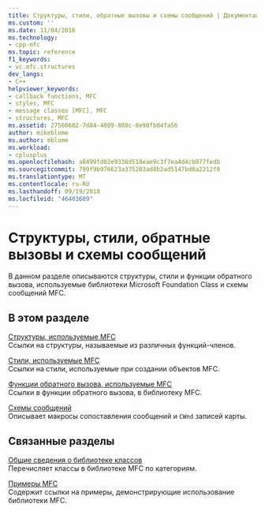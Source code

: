 ```yaml
---
title: Структуры, стили, обратные вызовы и схемы сообщений | Документация Майкрософт
ms.custom: ''
ms.date: 11/04/2016
ms.technology:
- cpp-mfc
ms.topic: reference
f1_keywords:
- vc.mfc.structures
dev_langs:
- C++
helpviewer_keywords:
- callback functions, MFC
- styles, MFC
- message classes [MFC], MFC
- structures, MFC
ms.assetid: 27566602-7d84-4089-880c-8e90fb04fa56
author: mikeblome
ms.author: mblome
ms.workload:
- cplusplus
ms.openlocfilehash: a8499fd02e9338d518eae9c3f7ea4d4cb077fedb
ms.sourcegitcommit: 799f9b976623a375203ad8b2ad5147bd6a2212f0
ms.translationtype: MT
ms.contentlocale: ru-RU
ms.lasthandoff: 09/19/2018
ms.locfileid: "46403609"
---
```

# <a name="structures-styles-callbacks-and-message-maps"></a>Структуры, стили, обратные вызовы и схемы сообщений

В данном разделе описываются структуры, стили и функции обратного вызова, используемые библиотеки Microsoft Foundation Class и схемы сообщений MFC.

## <a name="in-this-section"></a>В этом разделе

[Структуры, используемые MFC](../../mfc/reference/structures-used-by-mfc.md)<br/>
Ссылки на структуры, называемые из различных функций-членов.

[Стили, используемые MFC](../../mfc/reference/styles-used-by-mfc.md)<br/>
Ссылки на стили, используемые при создании объектов MFC.

[Функции обратного вызова, используемые MFC](../../mfc/reference/callback-functions-used-by-mfc.md)<br/>
Ссылки в функции обратного вызова, в библиотеку MFC.

[Схемы сообщений](../../mfc/reference/message-maps-mfc.md)<br/>
Описывает макросы сопоставления сообщений и `CWnd` записей карты.

## <a name="related-sections"></a>Связанные разделы

[Общие сведения о библиотеке классов](../../mfc/class-library-overview.md)<br/>
Перечисляет классы в библиотеке MFC по категориям.

[Примеры MFC](../../visual-cpp-samples.md)<br/>
Содержит ссылки на примеры, демонстрирующие использование библиотеки MFC.



